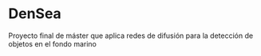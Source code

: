 # DenSea
Proyecto final de máster que aplica redes de difusión para la detección de objetos en el fondo marino
